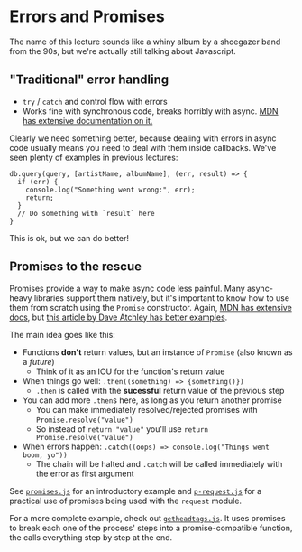 # Errors and Promises

The name of this lecture sounds like a whiny album by a shoegazer band from
the 90s, but we're actually still talking about Javascript.

## "Traditional" error handling

* `try` / `catch` and control flow with errors
* Works fine with synchronous code, breaks horribly with async. [MDN has extensive documentation on it.](https://developer.mozilla.org/en/docs/Web/JavaScript/Reference/Statements/try...catch)

Clearly we need something better, because dealing with errors in async code
usually means you need to deal with them inside callbacks. We've seen plenty of
examples in previous lectures:

```
db.query(query, [artistName, albumName], (err, result) => {
  if (err) {
    console.log("Something went wrong:", err);
    return;
  }
  // Do something with `result` here
}
```

This is ok, but we can do better!

## Promises to the rescue

Promises provide a way to make async code less painful. Many async-heavy
libraries support them natively, but it's important to know how to use them from
scratch using the `Promise` constructor. Again, [MDN has extensive
docs](https://developer.mozilla.org/en/docs/Web/JavaScript/Reference/Global_Objects/Promise),
but [this article by Dave Atchley has better
examples](http://www.datchley.name/es6-promises/).

The main idea goes like this:

* Functions **don't** return values, but an instance of `Promise` (also known as a _future_)
  * Think of it as an IOU for the function's return value
* When things go well: `.then((something) => {something()})`
  * `.then` is called with the **sucessful** return value of the previous step
* You can add more `.then`s here, as long as you return another promise
  * You can make immediately resolved/rejected promises with `Promise.resolve("value")`
  * So instead of `return "value"` you'll use `return Promise.resolve("value")`
* When errors happen: `.catch((oops) => console.log("Things went boom, yo"))`
  * The chain will be halted and `.catch` will be called immediately with the error as first argument

See [`promises.js`](code/promises.js) for an introductory example and
[`p-request.js`](code/p-request.js) for a practical use of promises being used
with the `request` module.

For a more complete example, check out [`getheadtags.js`](code/getheadtags.js).
It uses promises to break each one of the process' steps into a
promise-compatible function, the calls everything step by step at the end.

